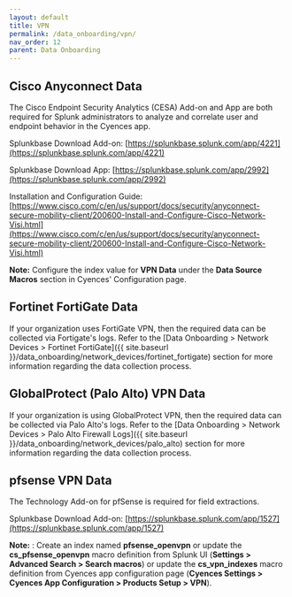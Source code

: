 ```yaml
---
layout: default
title: VPN
permalink: /data_onboarding/vpn/
nav_order: 12
parent: Data Onboarding
---
```


## Cisco Anyconnect Data

The Cisco Endpoint Security Analytics (CESA) Add-on and App are both required for Splunk administrators to analyze and correlate user and endpoint behavior in the Cyences app. 

Splunkbase Download Add-on:
[https://splunkbase.splunk.com/app/4221](https://splunkbase.splunk.com/app/4221)

Splunkbase Download App:
[https://splunkbase.splunk.com/app/2992](https://splunkbase.splunk.com/app/2992)

Installation and Configuration Guide:
[https://www.cisco.com/c/en/us/support/docs/security/anyconnect-secure-mobility-client/200600-Install-and-Configure-Cisco-Network-Visi.html](https://www.cisco.com/c/en/us/support/docs/security/anyconnect-secure-mobility-client/200600-Install-and-Configure-Cisco-Network-Visi.html)

**Note:** Configure the index value for **VPN Data** under the **Data Source Macros** section in Cyences' Configuration page.

[comment]: <> (TODO_LATER: add estimated data size)


## Fortinet FortiGate Data

If your organization uses FortiGate VPN, then the required data can be collected via Fortigate's logs. Refer to the [Data Onboarding > Network Devices > Fortinet FortiGate]({{ site.baseurl }}/data_onboarding/network_devices/fortinet_fortigate) section for more information regarding the data collection process.


## GlobalProtect (Palo Alto) VPN Data

If your organization is using GlobalProtect VPN, then the required data can be collected via Palo Alto's logs. Refer to the [Data Onboarding > Network Devices > Palo Alto Firewall Logs]({{ site.baseurl }}/data_onboarding/network_devices/palo_alto) section for more information regarding the data collection process.

## pfsense VPN Data

The Technology Add-on for pfSense is required for field extractions.

Splunkbase Download Add-on:
[https://splunkbase.splunk.com/app/1527](https://splunkbase.splunk.com/app/1527)

**Note:** : Create an index named **pfsense_openvpn** or update the **cs_pfsense_openvpn** macro definition from Splunk UI (**Settings > Advanced Search > Search macros**) or update the **cs_vpn_indexes** macro definition from Cyences app configuration page (**Cyences Settings > Cyences App Configuration > Products Setup > VPN**).